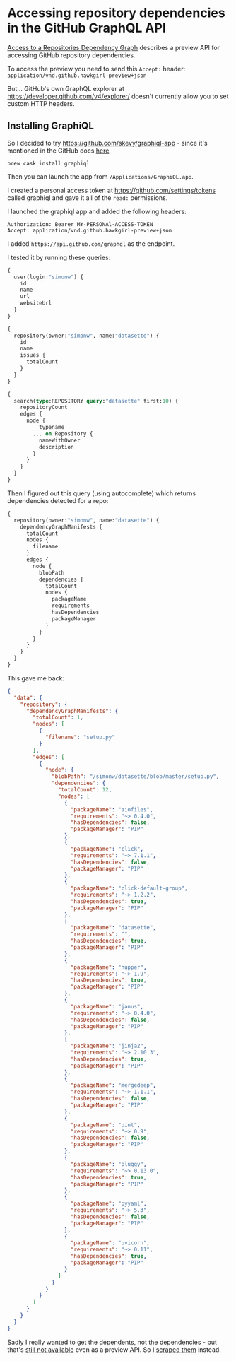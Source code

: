 # Accessing repository dependencies in the GitHub GraphQL API

[Access to a Repositories Dependency Graph](https://developer.github.com/v4/previews/#access-to-a-repositories-dependency-graph) describes a preview API for accessing GitHub repository dependencies.

To access the preview you need to send this `Accept:` header: `application/vnd.github.hawkgirl-preview+json`

But... GitHub's own GraphQL explorer at https://developer.github.com/v4/explorer/ doesn't currently allow you to set custom HTTP headers.

## Installing GraphiQL

So I decided to try https://github.com/skevy/graphiql-app - since it's mentioned in the GitHub docs [here](https://developer.github.com/v4/guides/using-the-explorer/#using-graphiql).

    brew cask install graphiql

Then you can launch the app from `/Applications/GraphiQL.app`.

I created a personal access token at https://github.com/settings/tokens called graphiql and gave it all of the `read:` permissions.

I launched the graphiql app and added the following headers:

    Authorization: Bearer MY-PERSONAl-ACCESS-TOKEN
    Accept: application/vnd.github.hawkgirl-preview+json

I added `https://api.github.com/graphql` as the endpoint.

I tested it by running these queries:
```graphql
{
  user(login:"simonw") {
    id
    name
    url
    websiteUrl
  }
}
```
```graphql
{
  repository(owner:"simonw", name:"datasette") {
    id
    name
    issues {
      totalCount
    }
  }
}
```
```graphql
{
  search(type:REPOSITORY query:"datasette" first:10) {
    repositoryCount
    edges {
      node {
        __typename
        ... on Repository {
          nameWithOwner
          description
        }
      }
    }
  }
}
```
Then I figured out this query (using autocomplete) which returns dependencies detected for a repo:
```graphql
{
  repository(owner:"simonw", name:"datasette") {
    dependencyGraphManifests {
      totalCount
      nodes {
        filename
      }
      edges {
        node {
          blobPath
          dependencies {
            totalCount
            nodes {
              packageName
              requirements
              hasDependencies
              packageManager
            }
          }
        }
      }
    }
  }
}
```
This gave me back:
```json
{
  "data": {
    "repository": {
      "dependencyGraphManifests": {
        "totalCount": 1,
        "nodes": [
          {
            "filename": "setup.py"
          }
        ],
        "edges": [
          {
            "node": {
              "blobPath": "/simonw/datasette/blob/master/setup.py",
              "dependencies": {
                "totalCount": 12,
                "nodes": [
                  {
                    "packageName": "aiofiles",
                    "requirements": "~> 0.4.0",
                    "hasDependencies": false,
                    "packageManager": "PIP"
                  },
                  {
                    "packageName": "click",
                    "requirements": "~> 7.1.1",
                    "hasDependencies": false,
                    "packageManager": "PIP"
                  },
                  {
                    "packageName": "click-default-group",
                    "requirements": "~> 1.2.2",
                    "hasDependencies": true,
                    "packageManager": "PIP"
                  },
                  {
                    "packageName": "datasette",
                    "requirements": "",
                    "hasDependencies": true,
                    "packageManager": "PIP"
                  },
                  {
                    "packageName": "hupper",
                    "requirements": "~> 1.9",
                    "hasDependencies": true,
                    "packageManager": "PIP"
                  },
                  {
                    "packageName": "janus",
                    "requirements": "~> 0.4.0",
                    "hasDependencies": false,
                    "packageManager": "PIP"
                  },
                  {
                    "packageName": "jinja2",
                    "requirements": "~> 2.10.3",
                    "hasDependencies": true,
                    "packageManager": "PIP"
                  },
                  {
                    "packageName": "mergedeep",
                    "requirements": "~> 1.1.1",
                    "hasDependencies": false,
                    "packageManager": "PIP"
                  },
                  {
                    "packageName": "pint",
                    "requirements": "~> 0.9",
                    "hasDependencies": false,
                    "packageManager": "PIP"
                  },
                  {
                    "packageName": "pluggy",
                    "requirements": "~> 0.13.0",
                    "hasDependencies": true,
                    "packageManager": "PIP"
                  },
                  {
                    "packageName": "pyyaml",
                    "requirements": "~> 5.3",
                    "hasDependencies": false,
                    "packageManager": "PIP"
                  },
                  {
                    "packageName": "uvicorn",
                    "requirements": "~> 0.11",
                    "hasDependencies": true,
                    "packageManager": "PIP"
                  }
                ]
              }
            }
          }
        ]
      }
    }
  }
}
```

Sadly I really wanted to get the dependents, not the dependencies - but that's [still not available](https://stackoverflow.com/questions/58734176/how-to-use-github-api-to-get-a-repositorys-dependents-information-in-github) even as a preview API. So I [scraped them](https://github.com/dogsheep/github-to-sqlite/issues/34) instead.
